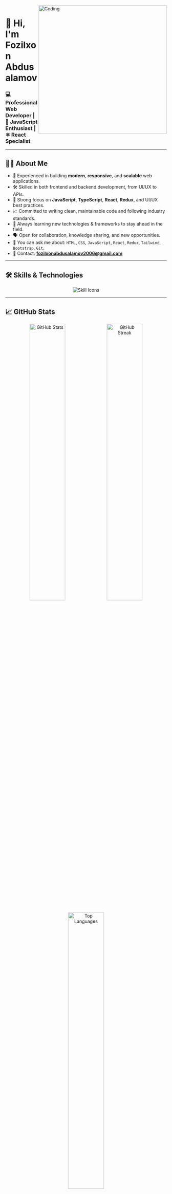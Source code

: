<!-- Profile Animation -->
<img align="right" alt="Coding" width="400" src="https://cdn.dribbble.com/users/1162077/screenshots/3848914/programmer.gif" />

# 👋 Hi, I'm Fozilxon Abdusalamov

### 💻 Professional Web Developer | 🧠 JavaScript Enthusiast | ⚛️ React Specialist

---

## 👨‍💻 About Me

- 🌟 Experienced in building **modern**, **responsive**, and **scalable** web applications.
- 🛠️ Skilled in both frontend and backend development, from UI/UX to APIs.
- 🚀 Strong focus on **JavaScript**, **TypeScript**, **React**, **Redux**, and UI/UX best practices.
- 📈 Committed to writing clean, maintainable code and following industry standards.
- 🌱 Always learning new technologies & frameworks to stay ahead in the field.
- 🗣️ Open for collaboration, knowledge sharing, and new opportunities.
- 💬 You can ask me about: `HTML`, `CSS`, `JavaScript`, `React`, `Redux`, `Tailwind`, `Bootstrap`, `Git`.
- 📧 Contact: **fozilxonabdusalamov2006@gmail.com**

---

## 🛠️ Skills & Technologies

<div align="center">
  <img src="https://skillicons.dev/icons?i=html,css,js,react,redux,bootstrap,tailwind,git,github,vscode" alt="Skill Icons" />
</div>

---

## 📈 GitHub Stats

<div align="center">
  <img src="https://github-readme-stats.vercel.app/api?username=Fozilxon&show_icons=true&theme=radical&hide_border=true&include_all_commits=true&count_private=true" width="47%" alt="GitHub Stats" />
  <img src="https://github-readme-streak-stats.herokuapp.com/?user=Fozilxon&theme=radical&hide_border=true" width="47%" alt="GitHub Streak" />
</div>

<div align="center">
  <img src="https://github-readme-stats.vercel.app/api/top-langs/?username=Fozilxon&layout=compact&theme=radical&hide_border=true" width="47%" alt="Top Languages" />
</div>

---

## 🌐 Connect with Me

<p align="center">
  <a href="mailto:fozilxonabdusalamov2006@gmail.com" target="_blank" rel="noreferrer">
    <img src="https://img.shields.io/badge/Gmail-D14836?style=for-the-badge&logo=gmail&logoColor=white" />
  </a>
  <a href="https://t.me/fozilxon25x" target="_blank" rel="noreferrer">
    <img src="https://img.shields.io/badge/Telegram-2CA5E0?style=for-the-badge&logo=telegram&logoColor=white" />
  </a>
  <a href="https://github.com/Fozilxon" target="_blank" rel="noreferrer">
    <img src="https://img.shields.io/badge/GitHub-000000?style=for-the-badge&logo=github&logoColor=white" />
  </a>
</p>

---

## 🚀 My Motto

> 💻 **"Professional developers turn challenges into solutions and ideas into reality."**
